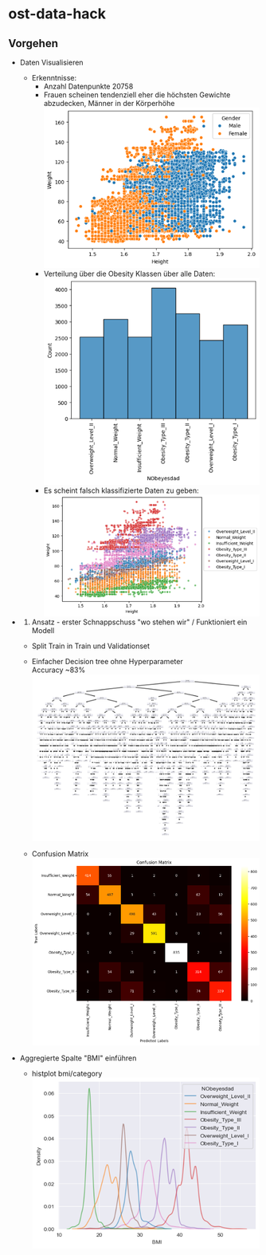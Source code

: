 # ost-data-hack

## Vorgehen

- Daten Visualisieren
    - Erkenntnisse:
        - Anzahl Datenpunkte 20758
        - Frauen scheinen tendenziell eher die höchsten Gewichte abzudecken, Männer in der Körperhöhe
        ![alt text](images/scatter_male_female.png)
        - Verteilung über die Obesity Klassen über alle Daten:
        ![alt text](images/histplot.png)
        - Es scheint falsch klassifizierte Daten zu geben:
        ![alt text](images/scatter_obesity.png)

- 1. Ansatz - erster Schnappschuss "wo stehen wir" / Funktioniert ein Modell
  - Split Train in Train und Validationset

  - Einfacher Decision tree ohne Hyperparameter
    <br>Accuracy ~83%
    ![alt text](images/1_approach_decision_tree.png)
  - Confusion Matrix
    ![alt text](images/1_approach_confusion_matrix.png)

  
- Aggregierte Spalte "BMI" einführen
  - histplot bmi/category
    ![alt text](images/bmi_category_histplot.png)




        